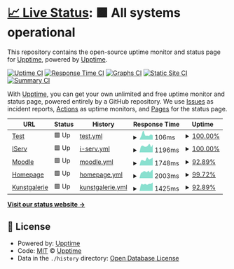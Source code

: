 # [📈 Live Status](https://jonasschaber.github.io/GymAll/): <!--live status--> **🟩 All systems operational**

This repository contains the open-source uptime monitor and status page for [Upptime](https://upptime.js.org), powered by [Upptime](https://github.com/upptime/upptime).

[![Uptime CI](https://github.com/JonasSchaber/GymAll/workflows/Uptime%20CI/badge.svg)](https://github.com/JonasSchaber/GymAll/actions?query=workflow%3A%22Uptime+CI%22)
[![Response Time CI](https://github.com/JonasSchaber/GymAll/workflows/Response%20Time%20CI/badge.svg)](https://github.com/JonasSchaber/GymAll/actions?query=workflow%3A%22Response+Time+CI%22)
[![Graphs CI](https://github.com/JonasSchaber/GymAll/workflows/Graphs%20CI/badge.svg)](https://github.com/JonasSchaber/GymAll/actions?query=workflow%3A%22Graphs+CI%22)
[![Static Site CI](https://github.com/JonasSchaber/GymAll/workflows/Static%20Site%20CI/badge.svg)](https://github.com/JonasSchaber/GymAll/actions?query=workflow%3A%22Static+Site+CI%22)
[![Summary CI](https://github.com/JonasSchaber/GymAll/workflows/Summary%20CI/badge.svg)](https://github.com/JonasSchaber/GymAll/actions?query=workflow%3A%22Summary+CI%22)

With [Upptime](https://upptime.js.org), you can get your own unlimited and free uptime monitor and status page, powered entirely by a GitHub repository. We use [Issues](https://github.com/upptime/upptime/issues) as incident reports, [Actions](https://github.com/JonasSchaber/GymAll/actions) as uptime monitors, and [Pages](https://demo.upptime.js.org) for the status page.

<!--start: status pages-->
<!-- This summary is generated by Upptime (https://github.com/upptime/upptime) -->
<!-- Do not edit this manually, your changes will be overwritten -->
<!-- prettier-ignore -->
| URL | Status | History | Response Time | Uptime |
| --- | ------ | ------- | ------------- | ------ |
| <img alt="" src="https://icons.duckduckgo.com/ip3/www.google.com.ico" height="13"> [Test](https://www.google.com/) | 🟩 Up | [test.yml](https://github.com/JonasSchaber/GymAll/commits/HEAD/history/test.yml) | <details><summary><img alt="Response time graph" src="./graphs/test/response-time-week.png" height="20"> 106ms</summary><br><a href="https://JonasSchaber.github.io/GymAll/history/test"><img alt="Response time 109" src="https://img.shields.io/endpoint?url=https%3A%2F%2Fraw.githubusercontent.com%2FJonasSchaber%2FGymAll%2FHEAD%2Fapi%2Ftest%2Fresponse-time.json"></a><br><a href="https://JonasSchaber.github.io/GymAll/history/test"><img alt="24-hour response time 134" src="https://img.shields.io/endpoint?url=https%3A%2F%2Fraw.githubusercontent.com%2FJonasSchaber%2FGymAll%2FHEAD%2Fapi%2Ftest%2Fresponse-time-day.json"></a><br><a href="https://JonasSchaber.github.io/GymAll/history/test"><img alt="7-day response time 106" src="https://img.shields.io/endpoint?url=https%3A%2F%2Fraw.githubusercontent.com%2FJonasSchaber%2FGymAll%2FHEAD%2Fapi%2Ftest%2Fresponse-time-week.json"></a><br><a href="https://JonasSchaber.github.io/GymAll/history/test"><img alt="30-day response time 109" src="https://img.shields.io/endpoint?url=https%3A%2F%2Fraw.githubusercontent.com%2FJonasSchaber%2FGymAll%2FHEAD%2Fapi%2Ftest%2Fresponse-time-month.json"></a><br><a href="https://JonasSchaber.github.io/GymAll/history/test"><img alt="1-year response time 110" src="https://img.shields.io/endpoint?url=https%3A%2F%2Fraw.githubusercontent.com%2FJonasSchaber%2FGymAll%2FHEAD%2Fapi%2Ftest%2Fresponse-time-year.json"></a></details> | <details><summary><a href="https://JonasSchaber.github.io/GymAll/history/test">100.00%</a></summary><a href="https://JonasSchaber.github.io/GymAll/history/test"><img alt="All-time uptime 99.99%" src="https://img.shields.io/endpoint?url=https%3A%2F%2Fraw.githubusercontent.com%2FJonasSchaber%2FGymAll%2FHEAD%2Fapi%2Ftest%2Fuptime.json"></a><br><a href="https://JonasSchaber.github.io/GymAll/history/test"><img alt="24-hour uptime 100.00%" src="https://img.shields.io/endpoint?url=https%3A%2F%2Fraw.githubusercontent.com%2FJonasSchaber%2FGymAll%2FHEAD%2Fapi%2Ftest%2Fuptime-day.json"></a><br><a href="https://JonasSchaber.github.io/GymAll/history/test"><img alt="7-day uptime 100.00%" src="https://img.shields.io/endpoint?url=https%3A%2F%2Fraw.githubusercontent.com%2FJonasSchaber%2FGymAll%2FHEAD%2Fapi%2Ftest%2Fuptime-week.json"></a><br><a href="https://JonasSchaber.github.io/GymAll/history/test"><img alt="30-day uptime 99.95%" src="https://img.shields.io/endpoint?url=https%3A%2F%2Fraw.githubusercontent.com%2FJonasSchaber%2FGymAll%2FHEAD%2Fapi%2Ftest%2Fuptime-month.json"></a><br><a href="https://JonasSchaber.github.io/GymAll/history/test"><img alt="1-year uptime 99.99%" src="https://img.shields.io/endpoint?url=https%3A%2F%2Fraw.githubusercontent.com%2FJonasSchaber%2FGymAll%2FHEAD%2Fapi%2Ftest%2Fuptime-year.json"></a></details>
| <img alt="" src="https://www.gymall.de/favicon.ico" height="13"> [IServ](https://gymall.de/iserv/) | 🟩 Up | [i-serv.yml](https://github.com/JonasSchaber/GymAll/commits/HEAD/history/i-serv.yml) | <details><summary><img alt="Response time graph" src="./graphs/i-serv/response-time-week.png" height="20"> 1196ms</summary><br><a href="https://JonasSchaber.github.io/GymAll/history/i-serv"><img alt="Response time 1078" src="https://img.shields.io/endpoint?url=https%3A%2F%2Fraw.githubusercontent.com%2FJonasSchaber%2FGymAll%2FHEAD%2Fapi%2Fi-serv%2Fresponse-time.json"></a><br><a href="https://JonasSchaber.github.io/GymAll/history/i-serv"><img alt="24-hour response time 1261" src="https://img.shields.io/endpoint?url=https%3A%2F%2Fraw.githubusercontent.com%2FJonasSchaber%2FGymAll%2FHEAD%2Fapi%2Fi-serv%2Fresponse-time-day.json"></a><br><a href="https://JonasSchaber.github.io/GymAll/history/i-serv"><img alt="7-day response time 1196" src="https://img.shields.io/endpoint?url=https%3A%2F%2Fraw.githubusercontent.com%2FJonasSchaber%2FGymAll%2FHEAD%2Fapi%2Fi-serv%2Fresponse-time-week.json"></a><br><a href="https://JonasSchaber.github.io/GymAll/history/i-serv"><img alt="30-day response time 1189" src="https://img.shields.io/endpoint?url=https%3A%2F%2Fraw.githubusercontent.com%2FJonasSchaber%2FGymAll%2FHEAD%2Fapi%2Fi-serv%2Fresponse-time-month.json"></a><br><a href="https://JonasSchaber.github.io/GymAll/history/i-serv"><img alt="1-year response time 1080" src="https://img.shields.io/endpoint?url=https%3A%2F%2Fraw.githubusercontent.com%2FJonasSchaber%2FGymAll%2FHEAD%2Fapi%2Fi-serv%2Fresponse-time-year.json"></a></details> | <details><summary><a href="https://JonasSchaber.github.io/GymAll/history/i-serv">100.00%</a></summary><a href="https://JonasSchaber.github.io/GymAll/history/i-serv"><img alt="All-time uptime 99.32%" src="https://img.shields.io/endpoint?url=https%3A%2F%2Fraw.githubusercontent.com%2FJonasSchaber%2FGymAll%2FHEAD%2Fapi%2Fi-serv%2Fuptime.json"></a><br><a href="https://JonasSchaber.github.io/GymAll/history/i-serv"><img alt="24-hour uptime 100.00%" src="https://img.shields.io/endpoint?url=https%3A%2F%2Fraw.githubusercontent.com%2FJonasSchaber%2FGymAll%2FHEAD%2Fapi%2Fi-serv%2Fuptime-day.json"></a><br><a href="https://JonasSchaber.github.io/GymAll/history/i-serv"><img alt="7-day uptime 100.00%" src="https://img.shields.io/endpoint?url=https%3A%2F%2Fraw.githubusercontent.com%2FJonasSchaber%2FGymAll%2FHEAD%2Fapi%2Fi-serv%2Fuptime-week.json"></a><br><a href="https://JonasSchaber.github.io/GymAll/history/i-serv"><img alt="30-day uptime 100.00%" src="https://img.shields.io/endpoint?url=https%3A%2F%2Fraw.githubusercontent.com%2FJonasSchaber%2FGymAll%2FHEAD%2Fapi%2Fi-serv%2Fuptime-month.json"></a><br><a href="https://JonasSchaber.github.io/GymAll/history/i-serv"><img alt="1-year uptime 99.95%" src="https://img.shields.io/endpoint?url=https%3A%2F%2Fraw.githubusercontent.com%2FJonasSchaber%2FGymAll%2FHEAD%2Fapi%2Fi-serv%2Fuptime-year.json"></a></details>
| <img alt="" src="https://moodle.gymall.de/theme/image.php/boost/theme/1642061074/favicon" height="13"> [Moodle](moodle.gymall.de) | 🟩 Up | [moodle.yml](https://github.com/JonasSchaber/GymAll/commits/HEAD/history/moodle.yml) | <details><summary><img alt="Response time graph" src="./graphs/moodle/response-time-week.png" height="20"> 1748ms</summary><br><a href="https://JonasSchaber.github.io/GymAll/history/moodle"><img alt="Response time 2036" src="https://img.shields.io/endpoint?url=https%3A%2F%2Fraw.githubusercontent.com%2FJonasSchaber%2FGymAll%2FHEAD%2Fapi%2Fmoodle%2Fresponse-time.json"></a><br><a href="https://JonasSchaber.github.io/GymAll/history/moodle"><img alt="24-hour response time 1669" src="https://img.shields.io/endpoint?url=https%3A%2F%2Fraw.githubusercontent.com%2FJonasSchaber%2FGymAll%2FHEAD%2Fapi%2Fmoodle%2Fresponse-time-day.json"></a><br><a href="https://JonasSchaber.github.io/GymAll/history/moodle"><img alt="7-day response time 1748" src="https://img.shields.io/endpoint?url=https%3A%2F%2Fraw.githubusercontent.com%2FJonasSchaber%2FGymAll%2FHEAD%2Fapi%2Fmoodle%2Fresponse-time-week.json"></a><br><a href="https://JonasSchaber.github.io/GymAll/history/moodle"><img alt="30-day response time 1797" src="https://img.shields.io/endpoint?url=https%3A%2F%2Fraw.githubusercontent.com%2FJonasSchaber%2FGymAll%2FHEAD%2Fapi%2Fmoodle%2Fresponse-time-month.json"></a><br><a href="https://JonasSchaber.github.io/GymAll/history/moodle"><img alt="1-year response time 1980" src="https://img.shields.io/endpoint?url=https%3A%2F%2Fraw.githubusercontent.com%2FJonasSchaber%2FGymAll%2FHEAD%2Fapi%2Fmoodle%2Fresponse-time-year.json"></a></details> | <details><summary><a href="https://JonasSchaber.github.io/GymAll/history/moodle">92.89%</a></summary><a href="https://JonasSchaber.github.io/GymAll/history/moodle"><img alt="All-time uptime 99.89%" src="https://img.shields.io/endpoint?url=https%3A%2F%2Fraw.githubusercontent.com%2FJonasSchaber%2FGymAll%2FHEAD%2Fapi%2Fmoodle%2Fuptime.json"></a><br><a href="https://JonasSchaber.github.io/GymAll/history/moodle"><img alt="24-hour uptime 50.22%" src="https://img.shields.io/endpoint?url=https%3A%2F%2Fraw.githubusercontent.com%2FJonasSchaber%2FGymAll%2FHEAD%2Fapi%2Fmoodle%2Fuptime-day.json"></a><br><a href="https://JonasSchaber.github.io/GymAll/history/moodle"><img alt="7-day uptime 92.89%" src="https://img.shields.io/endpoint?url=https%3A%2F%2Fraw.githubusercontent.com%2FJonasSchaber%2FGymAll%2FHEAD%2Fapi%2Fmoodle%2Fuptime-week.json"></a><br><a href="https://JonasSchaber.github.io/GymAll/history/moodle"><img alt="30-day uptime 98.36%" src="https://img.shields.io/endpoint?url=https%3A%2F%2Fraw.githubusercontent.com%2FJonasSchaber%2FGymAll%2FHEAD%2Fapi%2Fmoodle%2Fuptime-month.json"></a><br><a href="https://JonasSchaber.github.io/GymAll/history/moodle"><img alt="1-year uptime 99.82%" src="https://img.shields.io/endpoint?url=https%3A%2F%2Fraw.githubusercontent.com%2FJonasSchaber%2FGymAll%2FHEAD%2Fapi%2Fmoodle%2Fuptime-year.json"></a></details>
| <img alt="" src="https://gymnasium-allermoehe.hamburg.de/wp-content/uploads/sites/16/2018/02/cropped-GymAll-Icon-32x32.png" height="13"> [Homepage](gymnasium-allermoehe.hamburg.de) | 🟩 Up | [homepage.yml](https://github.com/JonasSchaber/GymAll/commits/HEAD/history/homepage.yml) | <details><summary><img alt="Response time graph" src="./graphs/homepage/response-time-week.png" height="20"> 2003ms</summary><br><a href="https://JonasSchaber.github.io/GymAll/history/homepage"><img alt="Response time 2023" src="https://img.shields.io/endpoint?url=https%3A%2F%2Fraw.githubusercontent.com%2FJonasSchaber%2FGymAll%2FHEAD%2Fapi%2Fhomepage%2Fresponse-time.json"></a><br><a href="https://JonasSchaber.github.io/GymAll/history/homepage"><img alt="24-hour response time 2157" src="https://img.shields.io/endpoint?url=https%3A%2F%2Fraw.githubusercontent.com%2FJonasSchaber%2FGymAll%2FHEAD%2Fapi%2Fhomepage%2Fresponse-time-day.json"></a><br><a href="https://JonasSchaber.github.io/GymAll/history/homepage"><img alt="7-day response time 2003" src="https://img.shields.io/endpoint?url=https%3A%2F%2Fraw.githubusercontent.com%2FJonasSchaber%2FGymAll%2FHEAD%2Fapi%2Fhomepage%2Fresponse-time-week.json"></a><br><a href="https://JonasSchaber.github.io/GymAll/history/homepage"><img alt="30-day response time 2304" src="https://img.shields.io/endpoint?url=https%3A%2F%2Fraw.githubusercontent.com%2FJonasSchaber%2FGymAll%2FHEAD%2Fapi%2Fhomepage%2Fresponse-time-month.json"></a><br><a href="https://JonasSchaber.github.io/GymAll/history/homepage"><img alt="1-year response time 2067" src="https://img.shields.io/endpoint?url=https%3A%2F%2Fraw.githubusercontent.com%2FJonasSchaber%2FGymAll%2FHEAD%2Fapi%2Fhomepage%2Fresponse-time-year.json"></a></details> | <details><summary><a href="https://JonasSchaber.github.io/GymAll/history/homepage">99.72%</a></summary><a href="https://JonasSchaber.github.io/GymAll/history/homepage"><img alt="All-time uptime 97.64%" src="https://img.shields.io/endpoint?url=https%3A%2F%2Fraw.githubusercontent.com%2FJonasSchaber%2FGymAll%2FHEAD%2Fapi%2Fhomepage%2Fuptime.json"></a><br><a href="https://JonasSchaber.github.io/GymAll/history/homepage"><img alt="24-hour uptime 100.00%" src="https://img.shields.io/endpoint?url=https%3A%2F%2Fraw.githubusercontent.com%2FJonasSchaber%2FGymAll%2FHEAD%2Fapi%2Fhomepage%2Fuptime-day.json"></a><br><a href="https://JonasSchaber.github.io/GymAll/history/homepage"><img alt="7-day uptime 99.72%" src="https://img.shields.io/endpoint?url=https%3A%2F%2Fraw.githubusercontent.com%2FJonasSchaber%2FGymAll%2FHEAD%2Fapi%2Fhomepage%2Fuptime-week.json"></a><br><a href="https://JonasSchaber.github.io/GymAll/history/homepage"><img alt="30-day uptime 99.66%" src="https://img.shields.io/endpoint?url=https%3A%2F%2Fraw.githubusercontent.com%2FJonasSchaber%2FGymAll%2FHEAD%2Fapi%2Fhomepage%2Fuptime-month.json"></a><br><a href="https://JonasSchaber.github.io/GymAll/history/homepage"><img alt="1-year uptime 95.59%" src="https://img.shields.io/endpoint?url=https%3A%2F%2Fraw.githubusercontent.com%2FJonasSchaber%2FGymAll%2FHEAD%2Fapi%2Fhomepage%2Fuptime-year.json"></a></details>
| <img alt="" src="https://www.gymall.de/favicon.ico" height="13"> [Kunstgalerie](https://it.gymall.de/kunst/) | 🟩 Up | [kunstgalerie.yml](https://github.com/JonasSchaber/GymAll/commits/HEAD/history/kunstgalerie.yml) | <details><summary><img alt="Response time graph" src="./graphs/kunstgalerie/response-time-week.png" height="20"> 1425ms</summary><br><a href="https://JonasSchaber.github.io/GymAll/history/kunstgalerie"><img alt="Response time 2394" src="https://img.shields.io/endpoint?url=https%3A%2F%2Fraw.githubusercontent.com%2FJonasSchaber%2FGymAll%2FHEAD%2Fapi%2Fkunstgalerie%2Fresponse-time.json"></a><br><a href="https://JonasSchaber.github.io/GymAll/history/kunstgalerie"><img alt="24-hour response time 1439" src="https://img.shields.io/endpoint?url=https%3A%2F%2Fraw.githubusercontent.com%2FJonasSchaber%2FGymAll%2FHEAD%2Fapi%2Fkunstgalerie%2Fresponse-time-day.json"></a><br><a href="https://JonasSchaber.github.io/GymAll/history/kunstgalerie"><img alt="7-day response time 1425" src="https://img.shields.io/endpoint?url=https%3A%2F%2Fraw.githubusercontent.com%2FJonasSchaber%2FGymAll%2FHEAD%2Fapi%2Fkunstgalerie%2Fresponse-time-week.json"></a><br><a href="https://JonasSchaber.github.io/GymAll/history/kunstgalerie"><img alt="30-day response time 1583" src="https://img.shields.io/endpoint?url=https%3A%2F%2Fraw.githubusercontent.com%2FJonasSchaber%2FGymAll%2FHEAD%2Fapi%2Fkunstgalerie%2Fresponse-time-month.json"></a><br><a href="https://JonasSchaber.github.io/GymAll/history/kunstgalerie"><img alt="1-year response time 2359" src="https://img.shields.io/endpoint?url=https%3A%2F%2Fraw.githubusercontent.com%2FJonasSchaber%2FGymAll%2FHEAD%2Fapi%2Fkunstgalerie%2Fresponse-time-year.json"></a></details> | <details><summary><a href="https://JonasSchaber.github.io/GymAll/history/kunstgalerie">92.89%</a></summary><a href="https://JonasSchaber.github.io/GymAll/history/kunstgalerie"><img alt="All-time uptime 99.86%" src="https://img.shields.io/endpoint?url=https%3A%2F%2Fraw.githubusercontent.com%2FJonasSchaber%2FGymAll%2FHEAD%2Fapi%2Fkunstgalerie%2Fuptime.json"></a><br><a href="https://JonasSchaber.github.io/GymAll/history/kunstgalerie"><img alt="24-hour uptime 50.22%" src="https://img.shields.io/endpoint?url=https%3A%2F%2Fraw.githubusercontent.com%2FJonasSchaber%2FGymAll%2FHEAD%2Fapi%2Fkunstgalerie%2Fuptime-day.json"></a><br><a href="https://JonasSchaber.github.io/GymAll/history/kunstgalerie"><img alt="7-day uptime 92.89%" src="https://img.shields.io/endpoint?url=https%3A%2F%2Fraw.githubusercontent.com%2FJonasSchaber%2FGymAll%2FHEAD%2Fapi%2Fkunstgalerie%2Fuptime-week.json"></a><br><a href="https://JonasSchaber.github.io/GymAll/history/kunstgalerie"><img alt="30-day uptime 98.36%" src="https://img.shields.io/endpoint?url=https%3A%2F%2Fraw.githubusercontent.com%2FJonasSchaber%2FGymAll%2FHEAD%2Fapi%2Fkunstgalerie%2Fuptime-month.json"></a><br><a href="https://JonasSchaber.github.io/GymAll/history/kunstgalerie"><img alt="1-year uptime 99.81%" src="https://img.shields.io/endpoint?url=https%3A%2F%2Fraw.githubusercontent.com%2FJonasSchaber%2FGymAll%2FHEAD%2Fapi%2Fkunstgalerie%2Fuptime-year.json"></a></details>

<!--end: status pages-->

[**Visit our status website →**](https://demo.upptime.js.org)

## 📄 License

- Powered by: [Upptime](https://github.com/upptime/upptime)
- Code: [MIT](./LICENSE) © [Upptime](https://upptime.js.org)
- Data in the `./history` directory: [Open Database License](https://opendatacommons.org/licenses/odbl/1-0/)
